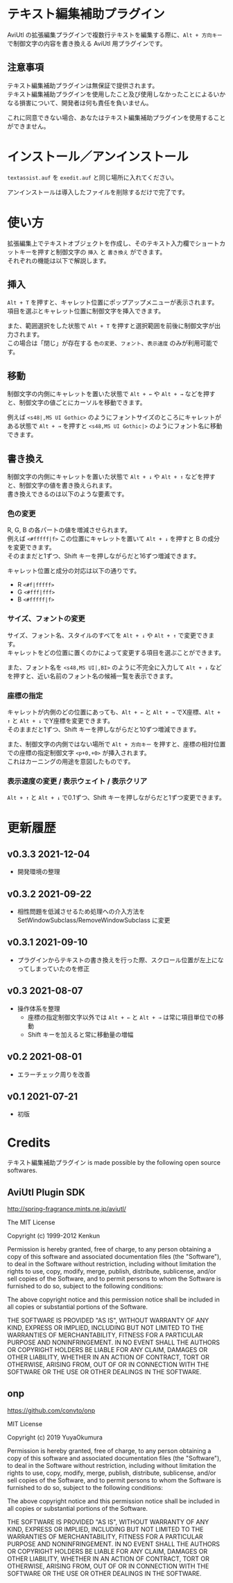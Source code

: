 # テキスト編集補助プラグイン

AviUtl の拡張編集プラグインで複数行テキストを編集する際に、`Alt + 方向キー` で制御文字の内容を書き換える AviUtl 用プラグインです。

## 注意事項

テキスト編集補助プラグインは無保証で提供されます。  
テキスト編集補助プラグインを使用したこと及び使用しなかったことによるいかなる損害について、開発者は何も責任を負いません。

これに同意できない場合、あなたはテキスト編集補助プラグインを使用することができません。

# インストール／アンインストール

`textassist.auf` を `exedit.auf` と同じ場所に入れてください。

アンインストールは導入したファイルを削除するだけで完了です。

# 使い方

拡張編集上でテキストオブジェクトを作成し、そのテキスト入力欄でショートカットキーを押すと制御文字の `挿入` と `書き換え` ができます。  
それぞれの機能は以下で解説します。

## 挿入

`Alt + T` を押すと、キャレット位置にポップアップメニューが表示されます。  
項目を選ぶとキャレット位置に制御文字を挿入できます。

また、範囲選択をした状態で `Alt + T` を押すと選択範囲を前後に制御文字が出力されます。  
この場合は「閉じ」が存在する `色の変更`、`フォント`、`表示速度` のみが利用可能です。

## 移動

制御文字の内側にキャレットを置いた状態で `Alt + ←` や `Alt + →` などを押すと、制御文字の値ごとにカーソルを移動できます。

例えば `<s48|,MS UI Gothic>` のようにフォントサイズのところにキャレットがある状態で `Alt + →` を押すと `<s48,MS UI Gothic|>` のようにフォント名に移動できます。

## 書き換え

制御文字の内側にキャレットを置いた状態で `Alt + ↓` や `Alt + ↑` などを押すと、制御文字の値を書き換えられます。  
書き換えできるのは以下のような要素です。

### 色の変更

R, G, B の各パートの値を増減させられます。  
例えば `<#fffff|f>` この位置にキャレットを置いて `Alt + ↓` を押すと B の成分を変更できます。  
そのままだと1ずつ、Shift キーを押しながらだと16ずつ増減できます。

キャレット位置と成分の対応は以下の通りです。

- R `<#f|fffff>`
- G `<#fff|fff>`
- B `<#fffff|f>`

### サイズ、フォントの変更

サイズ、フォント名、スタイルのすべてを `Alt + ↓` や `Alt + ↑` で変更できます。  
キャレットをどの位置に置くのかによって変更する項目を選ぶことができます。

また、フォント名を `<s48,MS UI|,BI>` のように不完全に入力して `Alt + ↓` などを押すと、近い名前のフォント名の候補一覧を表示できます。

### 座標の指定

キャレットが内側のどの位置にあっても、`Alt + ←` と `Alt + →` でX座標、`Alt + ↑` と `Alt + ↓` でY座標を変更できます。  
そのままだと1ずつ、Shift キーを押しながらだと10ずつ増減できます。

また、制御文字の内側ではない場所で `Alt + 方向キー` を押すと、座標の相対位置での座標の指定制御文字 `<p+0,+0>` が挿入されます。  
これはカーニングの用途を意図したものです。

### 表示速度の変更 / 表示ウェイト / 表示クリア

`Alt + ↑` と `Alt + ↓` で0.1ずつ、Shift キーを押しながらだと1ずつ変更できます。

# 更新履歴

## v0.3.3 2021-12-04

- 開発環境の整理

## v0.3.2 2021-09-22

- 相性問題を低減させるため処理への介入方法を SetWindowSubclass/RemoveWindowSubclass に変更

## v0.3.1 2021-09-10

- プラグインからテキストの書き換えを行った際、スクロール位置が左上になってしまっていたのを修正

## v0.3 2021-08-07

- 操作体系を整理
  - 座標の指定制御文字以外では `Alt + ←` と `Alt + →` は常に項目単位での移動
  - Shift キーを加えると常に移動量の増幅

## v0.2 2021-08-01

- エラーチェック周りを改善

## v0.1 2021-07-21

- 初版

# Credits

テキスト編集補助プラグイン is made possible by the following open source softwares.

## AviUtl Plugin SDK

http://spring-fragrance.mints.ne.jp/aviutl/

The MIT License

Copyright (c) 1999-2012 Kenkun

Permission is hereby granted, free of charge, to any person obtaining a copy
of this software and associated documentation files (the "Software"), to deal
in the Software without restriction, including without limitation the rights
to use, copy, modify, merge, publish, distribute, sublicense, and/or sell
copies of the Software, and to permit persons to whom the Software is
furnished to do so, subject to the following conditions:

The above copyright notice and this permission notice shall be included in
all copies or substantial portions of the Software.

THE SOFTWARE IS PROVIDED "AS IS", WITHOUT WARRANTY OF ANY KIND, EXPRESS OR
IMPLIED, INCLUDING BUT NOT LIMITED TO THE WARRANTIES OF MERCHANTABILITY,
FITNESS FOR A PARTICULAR PURPOSE AND NONINFRINGEMENT. IN NO EVENT SHALL THE
AUTHORS OR COPYRIGHT HOLDERS BE LIABLE FOR ANY CLAIM, DAMAGES OR OTHER
LIABILITY, WHETHER IN AN ACTION OF CONTRACT, TORT OR OTHERWISE, ARISING FROM,
OUT OF OR IN CONNECTION WITH THE SOFTWARE OR THE USE OR OTHER DEALINGS IN
THE SOFTWARE.

## onp

https://github.com/convto/onp

MIT License

Copyright (c) 2019 YuyaOkumura

Permission is hereby granted, free of charge, to any person obtaining a copy
of this software and associated documentation files (the "Software"), to deal
in the Software without restriction, including without limitation the rights
to use, copy, modify, merge, publish, distribute, sublicense, and/or sell
copies of the Software, and to permit persons to whom the Software is
furnished to do so, subject to the following conditions:

The above copyright notice and this permission notice shall be included in all
copies or substantial portions of the Software.

THE SOFTWARE IS PROVIDED "AS IS", WITHOUT WARRANTY OF ANY KIND, EXPRESS OR
IMPLIED, INCLUDING BUT NOT LIMITED TO THE WARRANTIES OF MERCHANTABILITY,
FITNESS FOR A PARTICULAR PURPOSE AND NONINFRINGEMENT. IN NO EVENT SHALL THE
AUTHORS OR COPYRIGHT HOLDERS BE LIABLE FOR ANY CLAIM, DAMAGES OR OTHER
LIABILITY, WHETHER IN AN ACTION OF CONTRACT, TORT OR OTHERWISE, ARISING FROM,
OUT OF OR IN CONNECTION WITH THE SOFTWARE OR THE USE OR OTHER DEALINGS IN THE
SOFTWARE.
